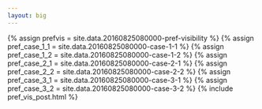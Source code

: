 ```yaml
---
layout: big
---
```

{% assign prefvis = site.data.20160825080000-pref-visibility %}
{% assign pref_case_1_1 = site.data.20160825080000-case-1-1 %}
{% assign pref_case_1_2 = site.data.20160825080000-case-1-2 %}
{% assign pref_case_2_1 = site.data.20160825080000-case-2-1 %}
{% assign pref_case_2_2 = site.data.20160825080000-case-2-2 %}
{% assign pref_case_3_1 = site.data.20160825080000-case-3-1 %}
{% assign pref_case_3_2 = site.data.20160825080000-case-3-2 %}
{% include pref_vis_post.html %}
